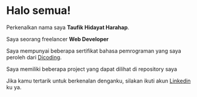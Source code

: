 # Halo semua! 

Perkenalkan nama saya **Taufik Hidayat Harahap**.  

Saya seorang freelancer **Web Developer**  

Saya mempunyai beberapa sertifikat bahasa pemrograman yang saya peroleh dari  [Dicoding](https://www.dicoding.com).  

Saya memiliki beberapa project yang dapat dilihat di repository saya  

Jika kamu tertarik untuk berkenalan denganku, silakan ikuti akun [Linkedin](https://www.linkedin.com/in/taufik-hidayat-harahap-444325155/) ku ya.


